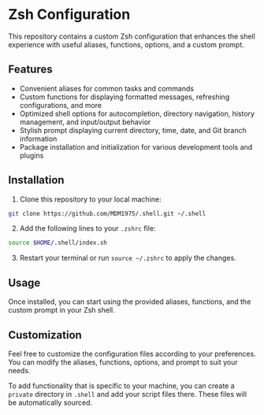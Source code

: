 # Zsh Configuration

This repository contains a custom Zsh configuration that enhances the shell experience with useful aliases, functions, options, and a custom prompt.

## Features

- Convenient aliases for common tasks and commands
- Custom functions for displaying formatted messages, refreshing configurations, and more
- Optimized shell options for autocompletion, directory navigation, history management, and input/output behavior
- Stylish prompt displaying current directory, time, date, and Git branch information
- Package installation and initialization for various development tools and plugins

## Installation

1. Clone this repository to your local machine:

```sh
git clone https://github.com/MDM1975/.shell.git ~/.shell
```

2. Add the following lines to your `.zshrc` file:

```sh
source $HOME/.shell/index.sh
```

3. Restart your terminal or run `source ~/.zshrc` to apply the changes.

## Usage

Once installed, you can start using the provided aliases, functions, and the custom prompt in your Zsh shell.

## Customization

Feel free to customize the configuration files according to your preferences. You can modify the aliases, functions, options, and prompt to suit your needs.

To add functionality that is specific to your machine, you can create a `private` directory in `.shell` and add your script files there. These files will be automatically sourced.
